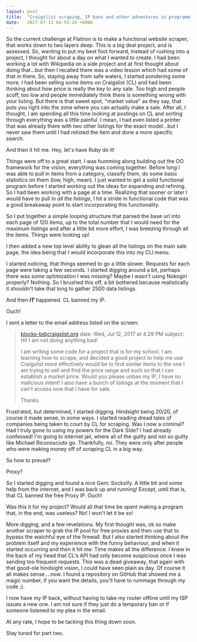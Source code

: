 ```yaml
---
layout: post
title:  "Craigslist scraping, IP bans and other adventures in programming"
date:   2017-07-13 04:55:20 +0000
---
```



So the current challenge at Flatiron is to make a functional website scraper, that works down to two layers deep. This is a big deal project, and is assessed. So, wanting to put my best foot forward, instead of rushing into a project, I thought for about a day on what I wanted to create.  I had been working a lot with Wikipedia on a side project and at first thought about doing that...but then I recalled there was a video lesson which had some of that in there.  So, staying away from safe waters, I started pondering some more. I had been selling some items on Craigslist (CL) and had been thinking about how price is really the key to any sale.  Too high and people scoff, too low and people immediately think there is something wrong with your listing.  But there is that sweet spot, "market value" as they say, that puts you right into the zone where you can actually make a sale.  After all, I thought, I am spending all this time looking at postings on CL and sorting through everything was a little painful. I mean, I had even listed a printer that was already there with two other listings for the exact model...but I never saw them until I had relisted the item and done a more specific search.

And then it hit me. Hey, let's have Ruby do it!

Things were off to a great start.  I was humming along building out the OO framework for the vision, everything was coming together. Before long I was able to pull in items from a category, classify them, do some basic statistics on them (low, high, mean).  I just wanted to get a solid functional program before I started working out the ideas for expanding and refining.  So I had been working with a page at a time.  Realizing that sooner or later I would have to pull in *all the listings*, I hit a stride in functional code that was a good breakaway point to start incorporating this functionality.

So I put together a simple looping structure that parsed the base url into each page of 120 items, up to the total number that I would need for the maximum listings and after a little bit more effort, I was breezing through all the items.  Things were looking up!  

I then added a new top level ability to glean all the listings on the main sale page, the idea being that I would incorporate this into my CLI menu. 

I started noticing, that things seemed to go a little slower.  Requests for each page were taking a few seconds. I started digging around a bit, perhaps there was some optimization I was missing?  Maybe I wasn't using Nokogiri properly? Nothing. So I brushed this off, a bit bothered because realistically it shouldn't take that long to gather 2500 data listings. 

And then ***IT*** happened.  CL banned my IP. 

Ouch!

I sent a letter to the email address listed on the screen:

> blocks-b@craigslist.org
> date:	Wed, Jul 12, 2017 at 4:29 PM
> subject:	Hi!
>I am not doing anything bad!
> 
> I am writing some code for a project that is for my school.  I am learning how to scrape, and decided a good project to help me use Craigslist more effectively would be to find similar items to the one I am trying to sell and find the price range and such so that I can establish a market price.  Would you please unban my IP, I have no malicious intent! I also have a bunch of listings at the moment that I can't access now that I have for sale. 
> 
> Thanks

Frustrated, but determined, I started digging. Hindsight being 20/20, of course it made sense, in some ways.  I started reading dread tales of companies being taken to court by CL for scraping. Was I now a criminal? Had I truly gone to using my powers for the Dark Side?  I had already confessed! I'm going to internet jail, where all of the guilty and not so guilty like Michael Riconosciuto go.  Thankfully, no. They were only after people who were making money off of scraping CL in a big way.  

So how to prevail? 

Proxy? 

So I started digging and found a nice Gem: Socksify.  A little bit and some help from the internet, and I was back up and running! Except, until that is, that CL banned the free Proxy IP.  Ouch! 

Was this it for my project? Would all that time be spent making a program that, in the end, was useless? No! I won't let it be so!  

More digging, and a few revelations. My first thought was, ok so make another scraper to grab the IP pool for free proxies and then use that to bypass the watchful eye of the firewall.   But I also started thinking about the problem itself and my experience with the funny behaviour, and when it started occurring and then it hit me: Time makes all the difference.  I knew in the back of my head that CL's API had only become suspicious once I was sending too frequent requests.  This was a dead giveaway, that again with that good-ole hindsight vision, I could have seen plain as day.  Of course it all makes sense....now.  I found a repository on GitHub that showed me a magic number, if you want the details, you'll have to rummage through my code ;).

I now have my IP back, without having to take my router offline until my ISP issues a new one. I am not sure if they just do a temporary ban or if someone listened to my plea in the email. 

At any rate, I hope to be tacking this thing down soon. 

Stay tuned for part two. 
